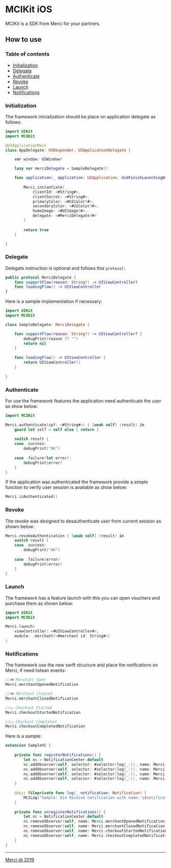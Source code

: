 # MCIKit iOS

MCIKit is a SDK from Merci for your partners.

## How to use

### Table of contents
- [Initialization](#initialization)
- [Delegate](#delegate)
- [Authenticate](#authenticate)
- [Revoke](#revoke)
- [Launch](#launch)
- [Notifications](#notifications)

### Initialization

The framework inicialization should be place on application delegate as follows:

```swift
import UIKit
import MCIKit

@UIApplicationMain
class AppDelegate: UIResponder, UIApplicationDelegate {

    var window: UIWindow?

    lazy var merciDelegate = SampleDelegate()

    func application(_ application: UIApplication, didFinishLaunchingWithOptions launchOptions: [UIApplication.LaunchOptionsKey: Any]?) -> Bool {
       
        Merci.instantiate(
            clientId: <#String#>,
            clientSecret: <#String#>,
            primaryColor: <#UIColor?#>,
            secondaryColor: <#UIColor?#>,
            homeImage: <#UIImage?#>,
            delegate: <#MerciDelegate?#>
        )
        
        return true
    }

}
```

### Delegate

Delegate instruction is optional and follows this `protocol`:

```swift
public protocol MerciDelegate {
    func supportFlow(reason: String?) -> UIViewController?
    func loadingFlow() -> UIViewController
}
```

Here is a sample implementation if necessary:

```swift
import UIKit
import MCIKit

class SampleDelegate: MerciDelegate {

    func supportFlow(reason: String?) -> UIViewController? {
        debugPrint(reason ?? "")
        return nil
    }
    
    func loadingFlow() -> UIViewController {
        return UIViewController()
    }
    
}
```


### Authenticate

For use the framework features the application need authenticate the user as show below:

```swift
import MCIKit

Merci.authenticate(cpf: <#String#>) { [weak self] (result) in
    guard let self = self else { return }
  
    switch result {
    case .success:
        debugPrint("OK")
    
    case .failure(let error):
        debugPrint(error)
    }
}
```

If the application was authenticated the framework provide a simple function to verify user session is available as show below:

```swift
Merci.isAuthenticated()
```

### Revoke

The revoke was designed to desauthenticate user from current session as shown below:

```swift
Merci.revokeAuthentication { [weak self] (result) in
    switch result {
    case .success:
        debugPrint("OK")
    
    case .failure(error)
        debugPrint(error)
    }
}
```

### Launch

The framework has a feature launch with this you can open vouchers and purchase them as shown below:

```swift
import UIKit
import MCIKit

Merci.launch(
    viewController: <#UIViewController#>,
    module: .merchant(<#merchant id: String#>)
)
```

### Notifications

The framework use the new swift structure and place the notifcations on Merci, if need listean events:

```swift
//🎟 Merchant Open
Merci.merchantOpenedNotification

//🎟 Merchant Clodsed
Merci.merchantClosedNotification

//💵 Checkout Started
Merci.checkoutStartedNotification

//💵 Checkout Completed
Merci.checkoutCompletedNotification
```

Here is a sample:

```swift
extension SampleVC {
    
    private func registerNotifications() {
        let nc = NotificationCenter.default
        nc.addObserver(self, selector: #selector(log(_:)), name: Merci.merchantOpenedNotification, object: nil)
        nc.addObserver(self, selector: #selector(log(_:)), name: Merci.merchantClosedNotification, object: nil)
        nc.addObserver(self, selector: #selector(log(_:)), name: Merci.checkoutStartedNotification, object: nil)
        nc.addObserver(self, selector: #selector(log(_:)), name: Merci.checkoutCompletedNotification, object: nil)
    }
    
    @objc fileprivate func log(_ notification: Notification) {
        MCILog("Sample: Did Receive notification with name: \(notification.name)")
    }
    
    private func unregisterNotifications() {
        let nc = NotificationCenter.default
        nc.removeObserver(self, name: Merci.merchantOpenedNotification, object: nil)
        nc.removeObserver(self, name: Merci.merchantClosedNotification, object: nil)
        nc.removeObserver(self, name: Merci.checkoutStartedNotification, object: nil)
        nc.removeObserver(self, name: Merci.checkoutCompletedNotification, object: nil)
    }
}
```

---

[Merci @ 2019](https://merci.com.br)
